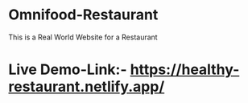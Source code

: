 # Omnifood-Restaurant
This is a Real World Website for a Restaurant 

# Live Demo-Link:- https://healthy-restaurant.netlify.app/
